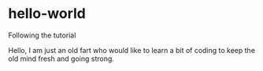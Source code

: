 # hello-world
Following the tutorial


Hello, I am just an old fart who would like to learn a bit of coding to keep the old mind fresh and going strong.
